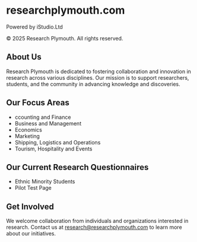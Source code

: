 # researchplymouth.com

Powered by iStudio.Ltd

© 2025 Research Plymouth. All rights reserved.

## About Us

Research Plymouth is dedicated to fostering collaboration and innovation in research across various disciplines. Our mission is to support researchers, students, and the community in advancing knowledge and discoveries.

## Our Focus Areas

- ccounting and Finance
- Business and Management
- Economics
- Marketing
- Shipping, Logistics and Operations
- Tourism, Hospitality and Events

## Our Current Research Questionnaires

- Ethnic Minority Students
- Pilot Test Page

## Get Involved

We welcome collaboration from individuals and organizations interested in research. Contact us at <research@researchplymouth.com> to learn more about our initiatives.

